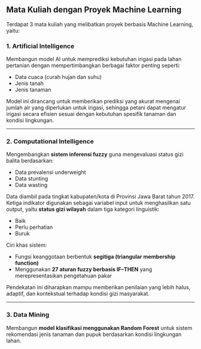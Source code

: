 ## Mata Kuliah dengan Proyek Machine Learning

Terdapat 3 mata kuliah yang melibatkan proyek berbasis Machine Learning, yaitu:

### 1. Artificial Intelligence
Membangun model AI untuk memprediksi kebutuhan irigasi pada lahan pertanian dengan mempertimbangkan berbagai faktor penting seperti:

- Data cuaca (curah hujan dan suhu)
- Jenis tanah
- Jenis tanaman

Model ini dirancang untuk memberikan prediksi yang akurat mengenai jumlah air yang diperlukan untuk irigasi, sehingga petani dapat mengatur irigasi secara efisien sesuai dengan kebutuhan spesifik tanaman dan kondisi lingkungan.

---

### 2. Computational Intelligence
Mengembangkan **sistem inferensi fuzzy** guna mengevaluasi status gizi balita berdasarkan:

- Data prevalensi underweight
- Data stunting
- Data wasting

Data diambil pada tingkat kabupaten/kota di Provinsi Jawa Barat tahun 2017. Ketiga indikator digunakan sebagai variabel input untuk menghasilkan satu output, yaitu **status gizi wilayah** dalam tiga kategori linguistik:

- Baik
- Perlu perhatian
- Buruk

Ciri khas sistem:
- Fungsi keanggotaan berbentuk **segitiga (triangular membership function)**
- Menggunakan **27 aturan fuzzy berbasis IF–THEN** yang merepresentasikan pengetahuan pakar

Pendekatan ini diharapkan mampu memberikan penilaian yang lebih halus, adaptif, dan kontekstual terhadap kondisi gizi masyarakat.

---

### 3. Data Mining
Membangun **model klasifikasi menggunakan Random Forest** untuk sistem rekomendasi jenis tanaman dan pupuk berdasarkan kondisi lingkungan lahan.
